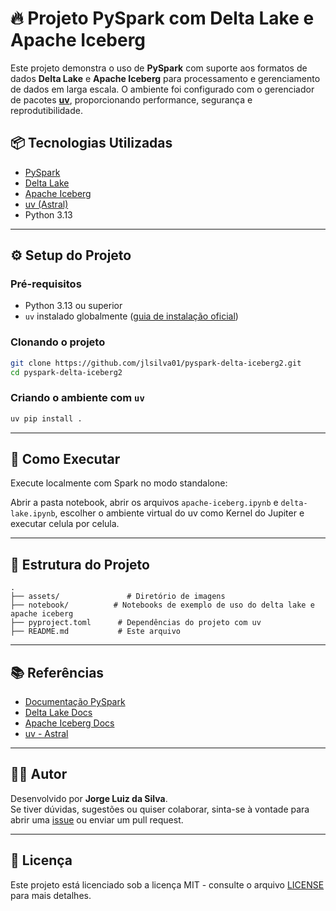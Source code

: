 # 🔥 Projeto PySpark com Delta Lake e Apache Iceberg

Este projeto demonstra o uso de **PySpark** com suporte aos formatos de dados **Delta Lake** e **Apache Iceberg** para processamento e gerenciamento de dados em larga escala. O ambiente foi configurado com o gerenciador de pacotes **[uv](https://github.com/astral-sh/uv)**, proporcionando performance, segurança e reprodutibilidade.

## 📦 Tecnologias Utilizadas

- [PySpark](https://spark.apache.org/docs/latest/api/python/)
- [Delta Lake](https://docs.delta.io/latest/index.html)
- [Apache Iceberg](https://iceberg.apache.org/)
- [uv (Astral)](https://github.com/astral-sh/uv)
- Python 3.13

---

## ⚙️ Setup do Projeto

### Pré-requisitos

- Python 3.13 ou superior
- `uv` instalado globalmente ([guia de instalação oficial](https://github.com/astral-sh/uv#installation))

### Clonando o projeto

```bash
git clone https://github.com/jlsilva01/pyspark-delta-iceberg2.git
cd pyspark-delta-iceberg2
```

### Criando o ambiente com `uv`

```bash
uv pip install .
```

---

## 🚀 Como Executar

Execute localmente com Spark no modo standalone:

Abrir a pasta notebook, abrir os arquivos `apache-iceberg.ipynb` e `delta-lake.ipynb`, escolher o ambiente virtual do uv como Kernel do Jupiter e executar celula por celula.

---

## 📁 Estrutura do Projeto

```
.
├── assets/               # Diretório de imagens
├── notebook/          # Notebooks de exemplo de uso do delta lake e apache iceberg
├── pyproject.toml      # Dependências do projeto com uv
├── README.md           # Este arquivo
```

---

## 📚 Referências

- [Documentação PySpark](https://spark.apache.org/docs/latest/api/python/)
- [Delta Lake Docs](https://docs.delta.io/)
- [Apache Iceberg Docs](https://iceberg.apache.org/)
- [uv - Astral](https://github.com/astral-sh/uv)

---

## 🧑‍💻 Autor

Desenvolvido por **Jorge Luiz da Silva**.  
Se tiver dúvidas, sugestões ou quiser colaborar, sinta-se à vontade para abrir uma [issue](https://github.com/seu-usuario/seu-repositorio/issues) ou enviar um pull request.

---

## 📄 Licença

Este projeto está licenciado sob a licença MIT - consulte o arquivo [LICENSE](LICENSE) para mais detalhes.